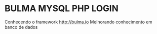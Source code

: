 # BULMA MYSQL PHP LOGIN


Conhecendo o framework http://bulma.io
Melhorando conhecimento em banco de dados
